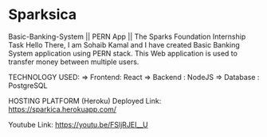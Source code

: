 # Sparksica

Basic-Banking-System || PERN App || The Sparks Foundation Internship Task
Hello There, I am Sohaib Kamal and I have created Basic Banking System application using PERN stack.
This Web application is used to transfer money between multiple users.

TECHNOLOGY USED:
=> Frontend: React
=> Backend : NodeJS
=> Database : PostgreSQL

HOSTING PLATFORM (Heroku)
Deployed Link: https://sparkica.herokuapp.com/

Youtube Link: https://youtu.be/FSljRJEI__U
